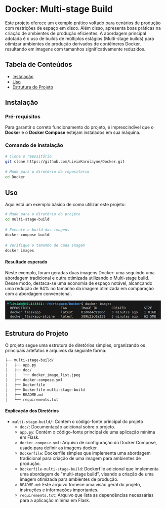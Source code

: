 # Docker: Multi-stage Build
Este projeto oferece um exemplo prático voltado para cenários de produção com restrições de espaço em disco. Além disso, apresenta boas práticas na criação de ambientes de produção eficientes. A abordagem principal adotada é o uso de builds de múltiplos estágios (Multi-stage builds) para otimizar ambientes de produção derivados de contêineres Docker, resultando em imagens com tamanhos significativamente reduzidos.

## Tabela de Conteúdos
- [Instalação](#instalação)
- [Uso](#uso)
- [Estrutura do Projeto](#estrutura-do-projeto)


## Instalação
### Pré-requisitos
Para garantir o correto funcionamento do projeto, é imprescindível que o **Docker** e o **Docker Compose** estejam instalados em sua máquina.

### Comando de instalação
```bash
# Clone o repositório
git clone https://github.com/LiviaKarolayne/Docker.git

# Mude para o diretório do repositório
cd Docker
```

## Uso
Aqui está um exemplo básico de como utilizar este projeto:

```bash
# Mude para o diretório do projeto
cd multi-stage-build

# Execute o build das imagens
docker-compose build

# Verifique o tamanho de cada imagem
docker images
```
#### Resultado esperado
Neste exemplo, foram geradas duas imagens Docker: uma seguindo uma abordagem tradicional e outra otimizada utilizando o Multi-stage build. Desse modo, destaca-se uma economia de espaço notável, alcançando uma redução de 94% no tamanho da imagem otimizada em comparação com a abordagem convencional.

![Resultado esperado](./doc/docker_image_list.jpeg)

## Estrutura do Projeto
O projeto segue uma estrutura de diretórios simples, organizando os principais artefatos e arquivos da seguinte forma:
```text
├── multi-stage-build/
│   ├── app.py
│   ├── doc/
│   │   └── docker_image_list.jpeg
│   ├── docker-compose.yml
│   ├── Dockerfile
│   ├── Dockerfile-multi-stage-build
│   ├── README.md
│   └── requirements.txt
```

#### Explicação dos Diretórios
- `multi-stage-build/`: Contém o código-fonte principal do projeto
  - `doc/`: Documentação adicional sobre o projeto.
  - `app.py`: Contém o código-fonte principal de uma aplicação mínima em Flask.
  - `docker-compose.yml`: Arquivo de configuração do Docker Compose, usado para definir as imagens docker.
  - `Dockerfile`: Dockerfile simples que implementa uma abordagem tradicional para criação de uma imagem para ambientes de produção.
  - `Dockerfile-multi-stage-build`: Dockerfile adicional que implementa uma abordagem de "multi-stage build", visando a criação de uma imagem otimizada para ambientes de produção.
  - `README.md`: Este arquivo fornece uma visão geral do projeto, instruções e informações importantes.
  - `requirements.txt`: Arquivo que lista as dependências necessárias para a aplicação mínima em Flask.

